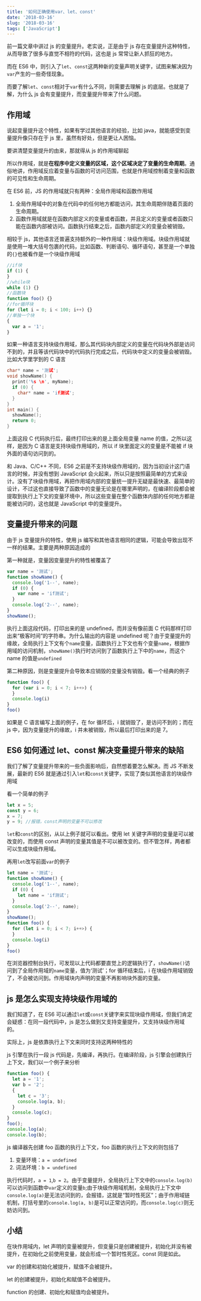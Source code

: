 ```yaml
---
title: '如何正确使用var、let、const'
date: '2018-03-16'
slug: '2018-03-16'
tags: ['JavaScript']
---
```


前一篇文章中讲过 js 的变量提升。老实说，正是由于 js 存在变量提升这种特性，从而导致了很多与直觉不相符的代码，这也是 js 常常让新人抓狂的地方。

而在 ES6 中，则引入了`let`、`const`这两种新的变量声明关键字，试图来解决因为`var`产生的一些奇怪现象。

而要了解`let`、`const`相对于`var`有什么不同，则需要去理解 js 的底层。也就是了解，为什么 js 会有变量提升，而变量提升带来了什么问题。

## 作用域

说起变量提升这个特性，如果有学过其他语言的经验，比如 java，就能感受到变量提升像只存在于 js 里，虽然有好处，但是更让人困恼。

要讲清楚变量提升的由来，那就得从 js 的作用域聊起

所以作用域，就是**在程序中定义变量的区域，这个区域决定了变量的生命周期**。通俗地讲，作用域反应着变量与函数的可访问范围，也就是作用域控制着变量和函数的可见性和生命周期。

在 ES6 前，JS 的作用域就只有两种：全局作用域和函数作用域

1. 全局作用域中的对象在代码中的任何地方都能访问，其生命周期伴随着页面的生命周期。
2. 函数作用域就是在函数内部定义的变量或者函数，并且定义的变量或者函数只能在函数内部被访问。函数执行结束之后，函数内部定义的变量会被销毁。

相较于 js，其他语言还普遍支持额外的一种作用域：块级作用域。块级作用域就是使用一堆大括号包裹的代码，比如函数、判断语句、循环语句，甚至是一个单独的`{}`也被看作是一个块级作用域

```js
//if块
if (1) {
}
//while块
while (1) {}
//函数块
function foo() {}
//for循环块
for (let i = 0; i < 100; i++) {}
//单独一个块
{
  var a = '1';
}
```

如果一种语言支持块级作用域，那么其代码块内部定义的变量在代码块外部是访问不到的，并且等该代码块中的代码执行完成之后，代码块中定义的变量会被销毁。比如大学里学到的 C 语言

```c
char* name = '测试';
void showName() {
  print('%s \n', myName);
  if (0) {
    char* name = 'if测试';
  }
}
int main() {
  showName();
  return 0;
}
```

上面这段 C 代码执行后，最终打印出来的是上面全局变量 name 的值，之所以这样，是因为 C 语言是支持块级作用域的，所以 if 块里面定义的变量是不能被 if 块外面的语句访问到的。

和 Java、C/C++ 不同，ES6 之前是不支持块级作用域的，因为当初设计这门语言的时候，并没有想到 JavaScript 会火起来，所以只是按照最简单的方式来设计。没有了块级作用域，再把作用域内部的变量统一提升无疑是最快速、最简单的设计，不过这也直接导致了函数中的变量无论是在哪里声明的，在编译阶段都会被提取到执行上下文的变量环境中，所以这些变量在整个函数体内部的任何地方都是能被访问的，这也就是 JavaScript 中的变量提升。

## 变量提升带来的问题

由于 js 变量提升的特性，使用 js 编写和其他语言相同的逻辑，可能会导致出现不一样的结果。主要是两种原因造成的

第一种就是，变量因变量提升的特性被覆盖了

```js
var name = '测试';
function showName() {
  console.log('1--', name);
  if (0) {
    var name = 'if测试';
  }
  console.log('2--', name);
}
showName();
```

执行上面这段代码，打印出来的是 undefined，而并没有像前面 C 代码那样打印出来“极客时间”的字符串。为什么输出的内容是 undefined 呢？由于变量提升的缘故，全局执行上下文有个`name`变量，函数执行上下文也有个变量`name`，根据作用域的访问机制，`showName()`执行时访问到了函数执行上下中的`name`，而这个 name 的值是`undefined`

第二种原因，则是变量提升会导致本应销毁的变量没有销毁。看一个经典的例子

```js
function foo() {
  for (var i = 0; i < 7; i++>) {
  }
  console.log(i)
}
foo()
```

如果是 C 语言编写上面的例子，在 for 循环后，i 就销毁了，是访问不到的；而在 js 中，因为变量提升的缘故，i 并未被销毁，所以最后打印出来的是 7。

## ES6 如何通过 let、const 解决变量提升带来的缺陷

我们了解了变量提升带来的一些负面影响后，自然想着要怎么解决。而 JS 不断发展，最新的 ES6 就是通过引入`let`和`const`关键字，实现了类似其他语言的块级作用域

看一个简单的例子

```js
let x = 5;
const y = 6;
x = 7;
y = 9; //报错，const声明的变量不可以修改
```

`let`和`const`的区别，从以上例子就可以看出。使用 let 关键字声明的变量是可以被改变的，而使用 const 声明的变量其值是不可以被改变的。但不管怎样，两者都可以生成块级作用域。

再用`let`改写前面`var`的例子

```js
let name = '测试';
function showName() {
  console.log('1--', name);
  if (0) {
    let name = 'if测试';
  }
  console.log('2--', name);
}
showName();
function foo() {
  for (let i = 0; i < 7; i++>) {
  }
  console.log(i)
}
foo()
```

在浏览器控制台执行，可发现以上代码都要直觉上的逻辑执行了，`showName()`访问到了全局作用域的`name`变量，值为‘测试’；for 循环结束后，i 在块级作用域销毁了，不会被访问到。作用域块内声明的变量不再影响块外面的变量。

## js 是怎么实现支持块级作用域的

我们知道了，在 ES6 可以通过`let`或`const`关键字来实现块级作用域，但我们肯定会疑惑：在同一段代码中，js 是怎么做到又支持变量提升，又支持块级作用域的。

实际上，js 是依靠执行上下文来同时支持这两种特性的

js 引擎在执行一段 js 代码是，先编译，再执行。在编译阶段，js 引擎会创建执行上下文，我们以一个例子来分析

```js
function foo() {
  let a = '1';
  var b = '2';
  {
    let c = '3';
    console.log(a, b);
  }
  console.log(c);
}
foo();
console.log(a);
console.log(b);
```

js 编译器先创建 foo 函数的执行上下文，foo 函数的执行上下文的则包括了

1. 变量环境：`a = undefined`
2. 词法环境：`b = undefined`

执行代码时，`a = 1`,`b = 2`。由于变量提升，全局执行上下文中的`console.log(b)`可以访问到函数中`var`定义的变量`b`;由于块级作用域机制，全局执行上下文中`console.log(a)`是无法访问到的，会报错，这就是“暂时性死区”；由于作用域链机制，打括号里的`console.log(a, b)`是可以正常访问的，而`console.log(c)`则无妨访问到。

## 小结

在块作用域内，let 声明的变量被提升，但变量只是创建被提升，初始化并没有被提升，在初始化之前使用变量，就会形成一个暂时性死区。const 同是如此。

var 的创建和初始化被提升，赋值不会被提升。

let 的创建被提升，初始化和赋值不会被提升。

function 的创建、初始化和赋值均会被提升。
